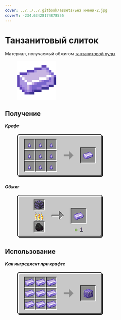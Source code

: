 ```yaml
---
cover: ../../../.gitbook/assets/Без имени-2.jpg
coverY: -234.63428174878555
---
```


# Танзанитовый слиток

Материал, получаемый обжигом [танзанитовой руды](../../rudy/tanzanitovaya-ruda.md).

<figure><img src="../../../.gitbook/assets/purple_ore_ingot (1).png" alt=""><figcaption></figcaption></figure>

## Получение

#### _Крафт_



<figure><img src="../../../.gitbook/assets/purple_ore_ingot_result-x1.png" alt=""><figcaption></figcaption></figure>

#### _Обжиг_

<figure><img src="../../../.gitbook/assets/purple_ore_ingot_result.gif" alt=""><figcaption></figcaption></figure>

## Использование

#### _Как ингредиент при крафте_

<figure><img src="../../../.gitbook/assets/purple_ore_block_result-x1.png" alt=""><figcaption></figcaption></figure>

